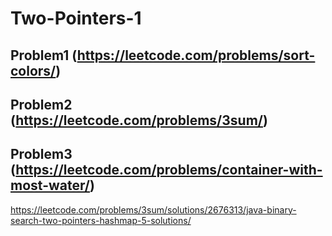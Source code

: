 # Two-Pointers-1

## Problem1 (https://leetcode.com/problems/sort-colors/)

## Problem2 (https://leetcode.com/problems/3sum/)

## Problem3 (https://leetcode.com/problems/container-with-most-water/)
https://leetcode.com/problems/3sum/solutions/2676313/java-binary-search-two-pointers-hashmap-5-solutions/

